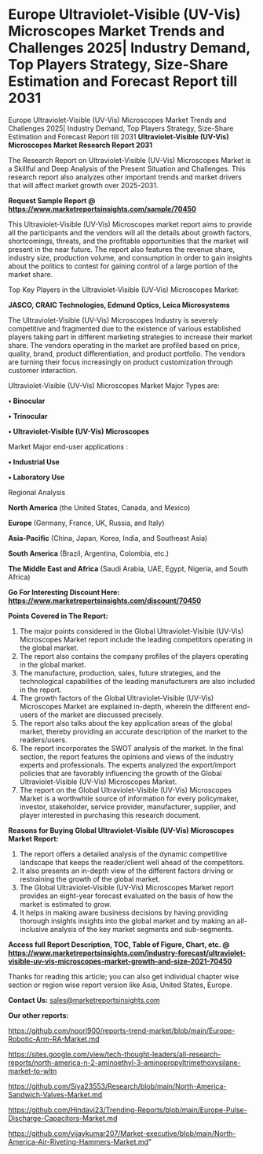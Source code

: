 # Europe Ultraviolet-Visible (UV-Vis) Microscopes Market Trends and Challenges 2025| Industry Demand, Top Players Strategy, Size-Share Estimation and Forecast Report till 2031
Europe Ultraviolet-Visible (UV-Vis) Microscopes Market Trends and Challenges 2025| Industry Demand, Top Players Strategy, Size-Share Estimation and Forecast Report till 2031
<strong>Ultraviolet-Visible (UV-Vis) Microscopes Market Research Report 2031</strong>

The Research Report on Ultraviolet-Visible (UV-Vis) Microscopes Market is a Skillful and Deep Analysis of the Present Situation and Challenges. This research report also analyzes other important trends and market drivers that will affect market growth over 2025-2031.

<strong>Request Sample Report @ <a href=https://www.marketreportsinsights.com/sample/70450>https://www.marketreportsinsights.com/sample/70450</a></strong>

This Ultraviolet-Visible (UV-Vis) Microscopes market report aims to provide all the participants and the vendors will all the details about growth factors, shortcomings, threats, and the profitable opportunities that the market will present in the near future. The report also features the revenue share, industry size, production volume, and consumption in order to gain insights about the politics to contest for gaining control of a large portion of the market share.

Top Key Players in the Ultraviolet-Visible (UV-Vis) Microscopes Market:

<strong>JASCO, CRAIC Technologies, Edmund Optics, Leica Microsystems</strong>

The Ultraviolet-Visible (UV-Vis) Microscopes Industry is severely competitive and fragmented due to the existence of various established players taking part in different marketing strategies to increase their market share. The vendors operating in the market are profiled based on price, quality, brand, product differentiation, and product portfolio. The vendors are turning their focus increasingly on product customization through customer interaction.

Ultraviolet-Visible (UV-Vis) Microscopes Market Major Types are:

<strong>• Binocular

• Trinocular

• Ultraviolet-Visible (UV-Vis) Microscopes</strong>

Market Major end-user applications :

<strong>• Industrial Use

• Laboratory Use</strong>

Regional Analysis

</u><strong><b>North America</b></strong> (the United States, Canada, and Mexico)

<strong><b>Europe </b></strong>(Germany, France, UK, Russia, and Italy)

<strong><b>Asia-Pacific</b></strong> (China, Japan, Korea, India, and Southeast Asia)

<strong><b>South America</b></strong> (Brazil, Argentina, Colombia, etc.)

<strong><b>The Middle East and Africa</b></strong> (Saudi Arabia, UAE, Egypt, Nigeria, and South Africa)

<strong>Go For Interesting Discount Here: <a href=https://www.marketreportsinsights.com/discount/70450>https://www.marketreportsinsights.com/discount/70450</a></strong>

<strong>Points Covered in The Report:</strong>
<ol>
  <li>The major points considered in the Global Ultraviolet-Visible (UV-Vis) Microscopes Market report include the leading competitors operating in the global market.</li>
  <li>The report also contains the company profiles of the players operating in the global market.</li>
  <li>The manufacture, production, sales, future strategies, and the technological capabilities of the leading manufacturers are also included in the report.</li>
  <li>The growth factors of the Global Ultraviolet-Visible (UV-Vis) Microscopes Market are explained in-depth, wherein the different end-users of the market are discussed precisely.</li>
  <li>The report also talks about the key application areas of the global market, thereby providing an accurate description of the market to the readers/users.</li>
  <li>The report incorporates the SWOT analysis of the market. In the final section, the report features the opinions and views of the industry experts and professionals. The experts analyzed the export/import policies that are favorably influencing the growth of the Global Ultraviolet-Visible (UV-Vis) Microscopes Market.</li>
  <li>The report on the Global Ultraviolet-Visible (UV-Vis) Microscopes Market is a worthwhile source of information for every policymaker, investor, stakeholder, service provider, manufacturer, supplier, and player interested in purchasing this research document.</li>
</ol>
<strong>Reasons for Buying Global Ultraviolet-Visible (UV-Vis) Microscopes Market Report:</strong>

<ol>
  <li>The report offers a detailed analysis of the dynamic competitive landscape that keeps the reader/client well ahead of the competitors.</li>
  <li>It also presents an in-depth view of the different factors driving or restraining the growth of the global market.</li>
  <li>The Global Ultraviolet-Visible (UV-Vis) Microscopes Market report provides an eight-year forecast evaluated on the basis of how the market is estimated to grow.</li>
  <li>It helps in making aware business decisions by having providing thorough insights insights into the global market and by making an all-inclusive analysis of the key market segments and sub-segments.</li>
</ol>
<strong>Access full Report Description, TOC, Table of Figure, Chart, etc. @ <a href=https://www.marketreportsinsights.com/industry-forecast/ultraviolet-visible-uv-vis-microscopes-market-growth-and-size-2021-70450>https://www.marketreportsinsights.com/industry-forecast/ultraviolet-visible-uv-vis-microscopes-market-growth-and-size-2021-70450</a></strong>


Thanks for reading this article; you can also get individual chapter wise section or region wise report version like Asia, United States, Europe.

<strong>Contact Us:</strong>
sales@marketreportsinsights.com

<strong>Our other reports:</strong>

<a href=https://github.com/noori900/reports-trend-market/blob/main/Europe-Robotic-Arm-RA-Market.md>https://github.com/noori900/reports-trend-market/blob/main/Europe-Robotic-Arm-RA-Market.md</a>

<a href=https://sites.google.com/view/tech-thought-leaders/all-research-reports/north-america-n-2-aminoethyl-3-aminopropyltrimethoxysilane-market-to-witn>https://sites.google.com/view/tech-thought-leaders/all-research-reports/north-america-n-2-aminoethyl-3-aminopropyltrimethoxysilane-market-to-witn</a>

<a href=https://github.com/Siya23553/Research/blob/main/North-America-Sandwich-Valves-Market.md>https://github.com/Siya23553/Research/blob/main/North-America-Sandwich-Valves-Market.md</a>

<a href=https://github.com/Hindavi23/Trending-Reports/blob/main/Europe-Pulse-Discharge-Capacitors-Market.md>https://github.com/Hindavi23/Trending-Reports/blob/main/Europe-Pulse-Discharge-Capacitors-Market.md</a>

<a href=https://github.com/vijaykumar207/Market-executive/blob/main/North-America-Air-Riveting-Hammers-Market.md>https://github.com/vijaykumar207/Market-executive/blob/main/North-America-Air-Riveting-Hammers-Market.md</a>"

